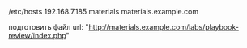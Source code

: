 /etc/hosts 192.168.7.185 materials materials.example.com

подготовить файл
url: "http://materials.example.com/labs/playbook-review/index.php"
